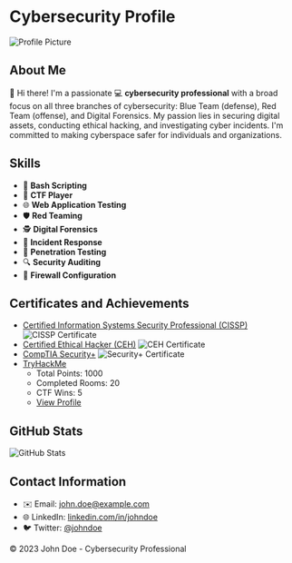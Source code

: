 # Cybersecurity Profile

![Profile Picture](cybersecurity-profile-pic.jpg)

## About Me
👋 Hi there! I'm a passionate 💻 **cybersecurity professional** with a broad focus on all three branches of cybersecurity: Blue Team (defense), Red Team (offense), and Digital Forensics. My passion lies in securing digital assets, conducting ethical hacking, and investigating cyber incidents. I'm committed to making cyberspace safer for individuals and organizations.

## Skills
- 💬 **Bash Scripting**
- 🚀 **CTF Player**
- 🌐 **Web Application Testing**
- 🛡️ **Red Teaming**
- 🕵️ **Digital Forensics**
- 🚨 **Incident Response**
- 🔐 **Penetration Testing**
- 🔍 **Security Auditing**
- 📡 **Firewall Configuration**

## Certificates and Achievements
- [Certified Information Systems Security Professional (CISSP)](https://example.com/cissp-certificate)
  ![CISSP Certificate](certificate-images/cissp-certificate.png)
- [Certified Ethical Hacker (CEH)](https://example.com/ceh-certificate)
  ![CEH Certificate](certificate-images/ceh-certificate.png)
- [CompTIA Security+](https://example.com/security-plus-certificate)
  ![Security+ Certificate](certificate-images/security-plus-certificate.png)
- [TryHackMe](https://tryhackme.com/p/your-username)
  - Total Points: 1000
  - Completed Rooms: 20
  - CTF Wins: 5
  - [View Profile](https://tryhackme.com/p/your-username)

## GitHub Stats
![GitHub Stats](https://github-readme-stats.vercel.app/api?username=your-username&show_icons=true&theme=dark)

## Contact Information
- ✉️ Email: john.doe@example.com
- 🌐 LinkedIn: [linkedin.com/in/johndoe](https://www.linkedin.com/in/johndoe)
- 🐦 Twitter: [@johndoe](https://twitter.com/johndoe)

&copy; 2023 John Doe - Cybersecurity Professional
